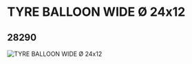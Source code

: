 # TYRE BALLOON WIDE Ø 24x12
## 28290
![TYRE BALLOON WIDE Ø 24x12](https://lc-www-live-s.legocdn.com/media/bricks/5/2/6162541.jpg)